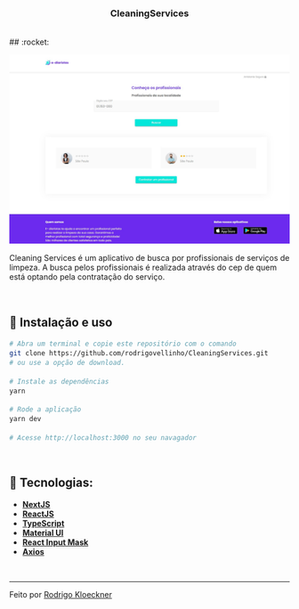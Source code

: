 <h3 align="center">
  CleaningServices
</h3>
<br>
## :rocket:

<p align="center">
  <img src="https://github.com/rodrigovellinho/CleaningServices/blob/main/public/img/cover1.jpg?raw=true" alt="CleaningServices">
</p>

Cleaning Services é um aplicativo de busca por profissionais de serviços de limpeza. A busca pelos profissionais é realizada através do cep de quem está optando pela contratação do serviço.

<br>

## :wrench: Instalação e uso

```bash
# Abra um terminal e copie este repositório com o comando
git clone https://github.com/rodrigovellinho/CleaningServices.git 
# ou use a opção de download.

# Instale as dependências
yarn

# Rode a aplicação
yarn dev

# Acesse http://localhost:3000 no seu navagador
```

<br>

## 🔨 Tecnologias:

- **[NextJS](https://nextjs.org/)**
- **[ReactJS](https://reactjs.org/)**
- **[TypeScript](https://www.typescriptlang.org/)**
- **[Material UI](https://mui.com/)**
- **[React Input Mask](https://www.npmjs.com/package/react-input-mask)**
- **[Axios](https://axios-http.com/docs/intro)**
<br>

---

Feito por [Rodrigo Kloeckner](https://github.com/rodrigovellinho)

